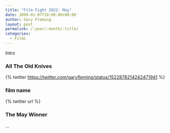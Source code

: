 ```yaml
---
title: "Film Fight 2022: May"
date: 3899-01-07T20:00:00+00:00
author: Gary Fleming
layout: post
permalink: /:year/:month/:title/
categories:
  - Films
---
```


Intro

### All The Old Knives

{% twitter https://twitter.com/garyfleming/status/1522878214242471941 %}

### film name

{% twitter url %}


### The May Winner

...
